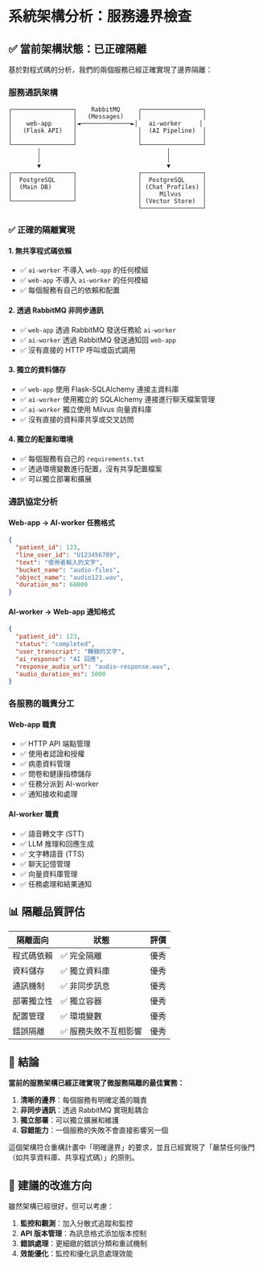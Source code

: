 # 系統架構分析：服務邊界檢查

## ✅ 當前架構狀態：已正確隔離

基於對程式碼的分析，我們的兩個服務已經正確實現了邊界隔離：

### 服務通訊架構

```
┌─────────────────┐    RabbitMQ     ┌─────────────────┐
│                 │   (Messages)    │                 │
│    web-app      │◄──────────────►│   ai-worker     │
│   (Flask API)   │                 │  (AI Pipeline)  │
│                 │                 │                 │
└─────────────────┘                 └─────────────────┘
        │                                   │
        │                                   │
        ▼                                   ▼
┌─────────────────┐                 ┌─────────────────┐
│  PostgreSQL     │                 │  PostgreSQL     │
│  (Main DB)      │                 │ (Chat Profiles) │
│                 │                 │     Milvus      │
└─────────────────┘                 │ (Vector Store)  │
                                    └─────────────────┘
```

### ✅ 正確的隔離實現

#### 1. 無共享程式碼依賴
- ✅ `ai-worker` 不導入 `web-app` 的任何模組
- ✅ `web-app` 不導入 `ai-worker` 的任何模組
- ✅ 每個服務有自己的依賴和配置

#### 2. 透過 RabbitMQ 非同步通訊
- ✅ `web-app` 透過 RabbitMQ 發送任務給 `ai-worker`
- ✅ `ai-worker` 透過 RabbitMQ 發送通知回 `web-app`
- ✅ 沒有直接的 HTTP 呼叫或函式調用

#### 3. 獨立的資料儲存
- ✅ `web-app` 使用 Flask-SQLAlchemy 連接主資料庫
- ✅ `ai-worker` 使用獨立的 SQLAlchemy 連接進行聊天檔案管理
- ✅ `ai-worker` 獨立使用 Milvus 向量資料庫
- ✅ 沒有直接的資料庫共享或交叉訪問

#### 4. 獨立的配置和環境
- ✅ 每個服務有自己的 `requirements.txt`
- ✅ 透過環境變數進行配置，沒有共享配置檔案
- ✅ 可以獨立部署和擴展

### 通訊協定分析

#### Web-app → AI-worker 任務格式
```json
{
  "patient_id": 123,
  "line_user_id": "U123456789",
  "text": "使用者輸入的文字",
  "bucket_name": "audio-files",
  "object_name": "audio123.wav",
  "duration_ms": 60000
}
```

#### AI-worker → Web-app 通知格式
```json
{
  "patient_id": 123,
  "status": "completed",
  "user_transcript": "轉錄的文字",
  "ai_response": "AI 回應",
  "response_audio_url": "audio-response.wav",
  "audio_duration_ms": 5000
}
```

### 各服務的職責分工

#### Web-app 職責
- ✅ HTTP API 端點管理
- ✅ 使用者認證和授權
- ✅ 病患資料管理
- ✅ 問卷和健康指標儲存
- ✅ 任務分派到 AI-worker
- ✅ 通知接收和處理

#### AI-worker 職責
- ✅ 語音轉文字 (STT)
- ✅ LLM 推理和回應生成
- ✅ 文字轉語音 (TTS)
- ✅ 聊天記憶管理
- ✅ 向量資料庫管理
- ✅ 任務處理和結果通知

## 📊 隔離品質評估

| 隔離面向 | 狀態 | 評價 |
|---------|------|------|
| 程式碼依賴 | ✅ 完全隔離 | 優秀 |
| 資料儲存 | ✅ 獨立資料庫 | 優秀 |
| 通訊機制 | ✅ 非同步訊息 | 優秀 |
| 部署獨立性 | ✅ 獨立容器 | 優秀 |
| 配置管理 | ✅ 環境變數 | 優秀 |
| 錯誤隔離 | ✅ 服務失敗不互相影響 | 優秀 |

## 🎯 結論

**當前的服務架構已經正確實現了微服務隔離的最佳實務：**

1. **清晰的邊界**：每個服務有明確定義的職責
2. **非同步通訊**：透過 RabbitMQ 實現鬆耦合
3. **獨立部署**：可以獨立擴展和維護
4. **容錯能力**：一個服務的失敗不會直接影響另一個

這個架構符合重構計畫中「明確邊界」的要求，並且已經實現了「嚴禁任何後門（如共享資料庫、共享程式碼）」的原則。

## 🚀 建議的改進方向

雖然架構已經很好，但可以考慮：

1. **監控和觀測**：加入分散式追蹤和監控
2. **API 版本管理**：為訊息格式添加版本控制
3. **錯誤處理**：更細緻的錯誤分類和重試機制
4. **效能優化**：監控和優化訊息處理效能